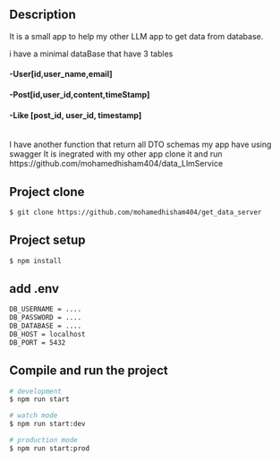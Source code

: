 ## Description

It is a small app to help my other LLM app to get data from database.

i have a minimal dataBase that have 3 tables <br>
#### -User[id,user_name,email]<br>
#### -Post[id,user_id,content,timeStamp]<br>
#### -Like [post_id, user_id, timestamp]<br>
<br>
I have another function that return all DTO schemas my app have using swagger
It is inegrated with my other app clone it and run<br>  
https://github.com/mohamedhisham404/data_LlmService

## Project clone
```bash
$ git clone https://github.com/mohamedhisham404/get_data_server
```
## Project setup

```bash
$ npm install
```
## add .env

```bash
DB_USERNAME = ....
DB_PASSWORD = ....
DB_DATABASE = ....
DB_HOST = localhost
DB_PORT = 5432
```

## Compile and run the project

```bash
# development
$ npm run start

# watch mode
$ npm run start:dev

# production mode
$ npm run start:prod
```

